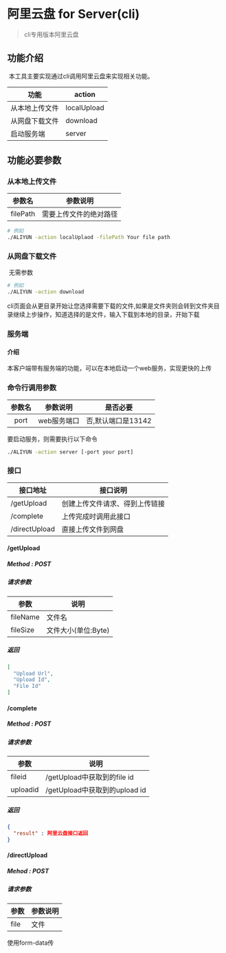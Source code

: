 # 阿里云盘 for Server(cli)

> cli专用版本阿里云盘

## 功能介绍

​	本工具主要实现通过cli调用阿里云盘来实现相关功能。

| 功能           | action      |
| -------------- | ----------- |
| 从本地上传文件 | localUpload |
| 从网盘下载文件 | download    |
| 启动服务端     | server      |

## 功能必要参数

### 从本地上传文件

| 参数名   | 参数说明               |
| -------- | ---------------------- |
| filePath | 需要上传文件的绝对路径 |

```bash
# 例如
./ALIYUN -action localUplaod -filePath Your file path
```



### 从网盘下载文件

​	无需参数

```bash
# 例如
./ALIYUN -action download
```

​	cli页面会从更目录开始让您选择需要下载的文件,如果是文件夹则会转到文件夹目录继续上步操作，知道选择的是文件，输入下载到本地的目录，开始下载

### 服务端

#### 介绍

​	本客户端带有服务端的功能，可以在本地启动一个web服务，实现更快的上传

### 命令行调用参数

| 参数名 | 参数说明    | 是否必要           |
| :----: | ----------- | ------------------ |
|  port  | web服务端口 | 否,默认端口是13142 |

要启动服务，则需要执行以下命令

```bash
./ALIYUN -action server [-port your port]
```

### 接口

| 接口地址      | 接口说明                       |
| ------------- | ------------------------------ |
| /getUpload    | 创建上传文件请求、得到上传链接 |
| /complete     | 上传完成时调用此接口           |
| /directUpload | 直接上传文件到网盘             |

#### /getUpload

##### Method : POST

##### 请求参数

| 参数     | 说明                |
| -------- | ------------------- |
| fileName | 文件名              |
| fileSize | 文件大小(单位:Byte) |

##### 返回

```json
[
  "Upload Url",
  "Upload Id",
  "File Id"
]
```

#### /complete

##### Method : POST

##### 请求参数

| 参数     | 说明                          |
| -------- | ----------------------------- |
| fileid   | /getUpload中获取到的file id   |
| uploadid | /getUpload中获取到的upload id |

##### 返回

```json
{
  "result" : 阿里云盘接口返回
}
```

#### /directUpload

##### Mehod : POST

#####  请求参数

| 参数 | 参数说明 |
| ---- | -------- |
| file | 文件     |

使用form-data传

